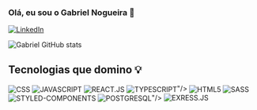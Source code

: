 ### Olá, eu sou o Gabriel Nogueira 👋

[![LinkedIn](https://img.shields.io/badge/LinkedIn-0077B5?style=for-the-badge&logo=linkedin&logoColor=white)](https://www.linkedin.com/in/gabriel-nogueira-26328a230/)

![Gabriel GitHub stats](https://github-readme-stats.vercel.app/api?username=gabrielmineiro&show_icons=true&theme=merko)

## Tecnologias que domino 💡

<div style:"display: inline_block">
  <img align="center" alt="CSS" src="https://img.shields.io/badge/CSS-239120?&style=for-the-badge&logo=css3&logoColor=white"/>
  <img align="center"alt="JAVASCRIPT" src="https://img.shields.io/badge/JavaScript-F7DF1E?style=for-the-badge&logo=javascript&logoColor=black"/>
  <img align="center" alt="REACT.JS" src="https://img.shields.io/badge/React-20232A?style=for-the-badge&logo=react&logoColor=61DAFB"/>
  <img align="center" alt="TYPESCRIPT" src="<img alt="REACT.JS" src"https://img.shields.io/badge/React-20232A?style=for-the-badge&logo=react&logoColor=61DAFB"/>"/>
  <img align="center" alt="HTML5" src="https://img.shields.io/badge/HTML5-E34F26?style=for-the-badge&logo=html5&logoColor=white"/>
  <img align="center" alt="SASS" src="https://img.shields.io/badge/Sass-CC6699?style=for-the-badge&logo=sass&logoColor=white"/>
  <img align="center" alt="STYLED-COMPONENTS" src="https://img.shields.io/badge/styled--components-DB7093?style=for-the-badge&logo=styled-components&logoColor=white"/>
  <img align="center" alt="POSTGRESQL" src="<img alt="REACT ROUTER" src"https://img.shields.io/badge/React_Router-CA4245?style=for-the-badge&logo=react-router&logoColor=white"/>"/>
  <img alt="EXRESS.JS" src="https://img.shields.io/badge/Express.js-404D59?style=for-the-badge"/>
</div>
